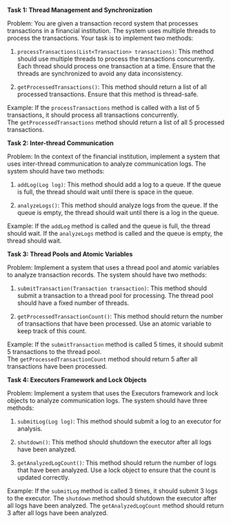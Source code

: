 **Task 1: Thread Management and Synchronization**

Problem: You are given a transaction record system that processes transactions in a financial institution. The system uses multiple threads to process the transactions. Your task is to implement two methods:

1. `processTransactions(List<Transaction> transactions)`: This method should use multiple threads to process the transactions concurrently. Each thread should process one transaction at a time. Ensure that the threads are synchronized to avoid any data inconsistency.
    
2. `getProcessedTransactions()`: This method should return a list of all processed transactions. Ensure that this method is thread-safe.
    

Example: If the `processTransactions` method is called with a list of 5 transactions, it should process all transactions concurrently. The `getProcessedTransactions` method should return a list of all 5 processed transactions.

**Task 2: Inter-thread Communication**

Problem: In the context of the financial institution, implement a system that uses inter-thread communication to analyze communication logs. The system should have two methods:

1. `addLog(Log log)`: This method should add a log to a queue. If the queue is full, the thread should wait until there is space in the queue.
    
2. `analyzeLogs()`: This method should analyze logs from the queue. If the queue is empty, the thread should wait until there is a log in the queue.
    

Example: If the `addLog` method is called and the queue is full, the thread should wait. If the `analyzeLogs` method is called and the queue is empty, the thread should wait.

**Task 3: Thread Pools and Atomic Variables**

Problem: Implement a system that uses a thread pool and atomic variables to analyze transaction records. The system should have two methods:

1. `submitTransaction(Transaction transaction)`: This method should submit a transaction to a thread pool for processing. The thread pool should have a fixed number of threads.
    
2. `getProcessedTransactionCount()`: This method should return the number of transactions that have been processed. Use an atomic variable to keep track of this count.
    

Example: If the `submitTransaction` method is called 5 times, it should submit 5 transactions to the thread pool. The `getProcessedTransactionCount` method should return 5 after all transactions have been processed.

**Task 4: Executors Framework and Lock Objects**

Problem: Implement a system that uses the Executors framework and lock objects to analyze communication logs. The system should have three methods:

1. `submitLog(Log log)`: This method should submit a log to an executor for analysis.
    
2. `shutdown()`: This method should shutdown the executor after all logs have been analyzed.
    
3. `getAnalyzedLogCount()`: This method should return the number of logs that have been analyzed. Use a lock object to ensure that the count is updated correctly.
    

Example: If the `submitLog` method is called 3 times, it should submit 3 logs to the executor. The `shutdown` method should shutdown the executor after all logs have been analyzed. The `getAnalyzedLogCount` method should return 3 after all logs have been analyzed.